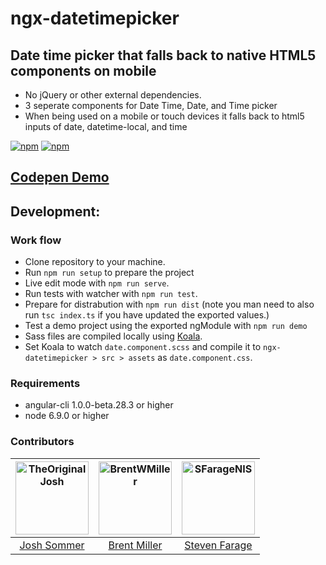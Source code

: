 # ngx-datetimepicker
## Date time picker that falls back to native HTML5 components on mobile

* No jQuery or other external dependencies.
* 3 seperate components for Date Time, Date, and Time picker
* When being used on a mobile or touch devices it falls back to html5 inputs of date, datetime-local, and time

[![npm](https://img.shields.io/npm/v/ngx-datetimepicker.svg)](https://www.npmjs.com/package/ngx-datetimepicker)
[![npm](https://img.shields.io/npm/dt/ngx-datetimepicker.svg?label=npm%20downloads)](https://www.npmjs.com/package/ngx-datetimepicker)

## [Codepen Demo](http://codepen.io/BrentWMiller/pen/gmOGmz)

## Development:

### Work flow

* Clone repository to your machine.
* Run `npm run setup` to prepare the  project
* Live edit mode with `npm run serve`.
* Run tests with watcher with `npm run test`.
* Prepare for distrabution with `npm run dist` (note you man need to also run `tsc index.ts` if you have updated the exported values.)
* Test a demo project using the exported ngModule with `npm run demo`
* Sass files are compiled locally using [Koala](http://koala-app.com/).
* Set Koala to watch `date.component.scss` and compile it to `ngx-datetimepicker > src > assets` as `date.component.css`.

### Requirements

* angular-cli 1.0.0-beta.28.3 or higher
* node 6.9.0 or higher

### Contributors

[<img alt="TheOriginalJosh" src="https://avatars.githubusercontent.com/u/1486275?v=3&s=117" width="117">](https://github.com/TheOriginalJosh) | [<img alt="BrentWMiller" src="https://avatars.githubusercontent.com/u/13574057?v=3&s=117" width="117">](https://github.com/BrentWMiller)| [<img alt="SFarageNIS" src="https://avatars.githubusercontent.com/u/1518056?v=3&s=117" width="117">](https://github.com/SFarageNIS)
:---: |:---: |:---: |
[Josh Sommer](https://github.com/TheOriginalJosh) |[Brent Miller](https://github.com/BrentWMiller) |[Steven Farage](https://github.com/SFarageNIS)
